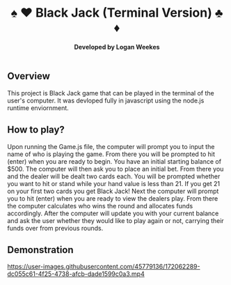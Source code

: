 <div align="center">
  <h1>♠ ♥ Black Jack (Terminal Version) ♣ ♦</h1>
  <strong>Developed by Logan Weekes</strong><br>
</div>
<br>

## Overview

This project is Black Jack game that can be played in the terminal of the user's computer. It was devloped fully in javascript using the node.js runtime enviornment. 

## How to play?

Upon running the Game.js file, the computer will prompt you to input the name of who is playing the game. From there you will be prompted to hit (enter) when you are ready to begin. You have an initial starting balance of $500. The computer will then ask you to place an initial bet. From there you and the dealer will be dealt two cards each. You will be prompted whether you want to hit or stand while your hand value is less than 21. If you get 21 on your first two cards you get Black Jack! Next the computer will prompt you to hit (enter) when you are ready to view the dealers play. From there the computer calculates who wins the round and allocates funds accordingly. After the computer will update you with your current balance and ask the user whether they would like to play again or not, carrying their funds over from previous rounds.

## Demonstration 

https://user-images.githubusercontent.com/45779136/172062289-dc055c61-4f25-4738-afcb-dade1599c0a3.mp4

